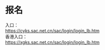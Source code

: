 # 报名  
入口：  
https://cyks.sac.net.cn/sac/login/login_lb.htm  
香港入口：  
https://xgks.sac.net.cn/sac/login/login_lb.htm  